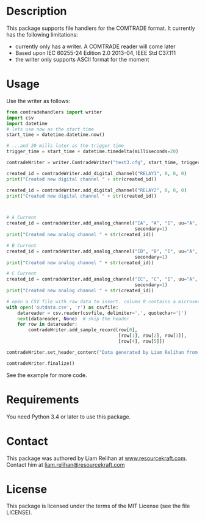 Description
===========

This package supports file handlers for the COMTRADE format. It currently has the following limitations:
- currently only has a writer. A COMTRADE reader will come later
- Based upon IEC 60255-24 Edition 2.0 2013-04, IEEE Std C37.111
- the writer only supports ASCII format for the moment

Usage
=====
Use the writer as follows:
```python
from comtradehandlers import writer
import csv
import datetime
# lets use now as the start time
start_time = datetime.datetime.now()

# ...and 20 mills later as the trigger time
trigger_time = start_time + datetime.timedelta(milliseconds=20)

comtradeWriter = writer.ComtradeWriter("test3.cfg", start_time, trigger_time,rec_dev_id=250)

created_id = comtradeWriter.add_digital_channel("RELAY1", 0, 0, 0)
print("Created new digital channel " + str(created_id))

created_id = comtradeWriter.add_digital_channel("RELAY2", 0, 0, 0)
print("Created new digital channel " + str(created_id))



# A Current
created_id = comtradeWriter.add_analog_channel("IA", "A", "I", uu="A", skew=0, min=-500, max=500, primary=1,
                                               secondary=1)
print("Created new analog channel " + str(created_id))

# B Current
created_id = comtradeWriter.add_analog_channel("IB", "B", "I", uu="A", skew=0, min=-500, max=500, primary=1,
                                               secondary=1)
print("Created new analog channel " + str(created_id))

# C Current
created_id = comtradeWriter.add_analog_channel("IC", "C", "I", uu="A", skew=0, min=-500, max=500, primary=1,
                                               secondary=1)
print("Created new analog channel " + str(created_id))

# open a CSV file with raw data to insert. column 0 contains a microsecond offset from start_time
with open('outdata.csv', 'r') as csvfile:
    datareader = csv.reader(csvfile, delimiter=',', quotechar='|')
    next(datareader, None)  # skip the header
    for row in datareader:
        comtradeWriter.add_sample_record(row[0],
                                         [row[1], row[2], row[3]],
                                         [row[4], row[5]])

comtradeWriter.set_header_content("Data generated by Liam Relihan from a CSV file. Enjoy!")

comtradeWriter.finalize()
```

See the example for more code.

Requirements
============

You need Python 3.4 or later to use this package.

Contact
=======

This package was authored by Liam Relihan at www.resourcekraft.com. Contact him at liam.relihan@resourcekraft.com

License
=======

This package is licensed under the terms of the MIT License (see the file
LICENSE).
